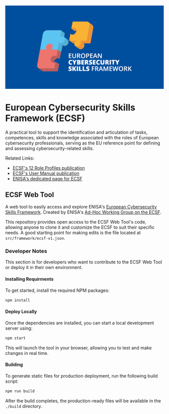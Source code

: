 ![ECSF Logo](public/ecsf.png)

# European Cybersecurity Skills Framework (ECSF)

A practical tool to support the identification and articulation of tasks, competences, skills and knowledge associated with the roles of European cybersecurity professionals, serving as the EU reference point for defining and assessing cybersecurity-related skills.

Related Links:
 - [ECSF's 12 Role Profiles publication](https://www.enisa.europa.eu/publications/european-cybersecurity-skills-framework-role-profiles)
 - [ECSF's User Manual publication](https://www.enisa.europa.eu/publications/european-cybersecurity-skills-framework-ecsf)
 - [ENISA's dedicated page for ECSF](https://www.enisa.europa.eu/topics/skills-and-competences/skills-development/european-cybersecurity-skills-framework-ecsf)


## ECSF Web Tool
A web tool to easily access and explore ENISA's [European Cybersecurity Skills Framework](https://www.enisa.europa.eu/topics/skills-and-competences/skills-development/european-cybersecurity-skills-framework-ecsf). Created by ENISA's [Ad-Hoc Working Group on the ECSF](https://www.enisa.europa.eu/topics/skills-and-competences/skills-development/european-cybersecurity-skills-framework-ecsf/ad-hoc-working-group-on-the-european-cybersecurity-skills-framework-2023-2025).

This repository provides open access to the ECSF Web Tool's code, allowing anyone to clone it and customize the ECSF to suit their specific needs. A good starting point for making edits is the file located at `src/framework/ecsf-v1.json`.


### Developer Notes

This section is for developers who want to contribute to the ECSF Web Tool or deploy it in their own environment.

#### Installing Requirments

To get started, install the required NPM packages:
```bash
npm install
```

#### Deploy Locally

Once the dependencies are installed, you can start a local development server using:
```bash
npm start
```
This will launch the tool in your browser, allowing you to test and make changes in real time.


#### Building

To generate static files for production deployment, run the following build script:
```bash
npm run build
```

After the build completes, the production-ready files will be available in the `./build` directory.
